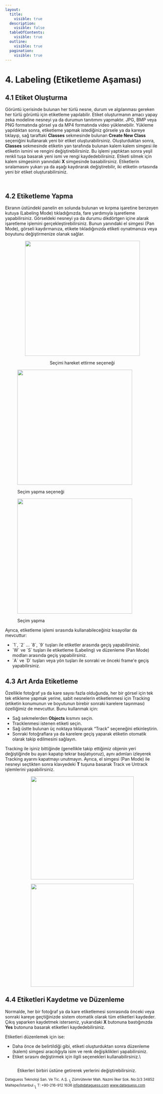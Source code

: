 ```yaml
---
layout:
  title:
    visible: true
  description:
    visible: false
  tableOfContents:
    visible: true
  outline:
    visible: true
  pagination:
    visible: true
---
```


# 4. Labeling (Etiketleme Aşaması)

## 4.1 Etiket Oluşturma

Görüntü içerisinde bulunan her türlü nesne, durum ve algılanması gereken her türlü görüntü için etiketleme yapılabilir. Etiket oluşturmanın amacı yapay zeka modeline nesneyi ya da durumun tanıtımını yapmaktır. JPG, BMP veya PNG formatında görsel ya da MP4 formatında video yüklenebilir. Yükleme yapıldıktan sonra, etiketleme yapmak istediğiniz görsele ya da kareye tıklayıp, sağ taraftaki **Classes** sekmesinde bulunan **Create New Class** seçeniğini kullanarak yeni bir etiket oluşturabilirsiniz. Oluşturduktan sonra, **Classes** sekmesinde etiketin yan tarafında bulunan kalem kalem simgesi ile etiketin ismini ve rengini değiştirebilirsiniz. Bu işlemi yaptıktan sonra yeşil renkli tuşa basarak yeni ismi ve rengi kaydedebilirsiniz. Etiketi silmek için kalem simgesinin yanındaki **X** simgesinde basabilirsiniz. Etiketlerin sıralamasını yukarı ya da aşağı kaydırarak değiştirebilir, iki etiketin ortasında yeni bir etiket oluşturabilirsiniz.

<p align="center"><img src=".gitbook/assets/Ekran Resmi 2025-06-23 13.31.56 (1).png" alt=""><img src=".gitbook/assets/Ekran Resmi 2025-06-23 13.31.34 (1).png" alt=""></p>

<figure><img src=".gitbook/assets/Ekran Resmi 2025-06-23 13.32.12 (3).png" alt=""><figcaption></figcaption></figure>

## 4.2 Etiketleme Yapma

Ekranın üstündeki panelin en solunda bulunan ve kırpma işaretine benzeyen kutuya (Labeling Mode) tıkladığınızda, fare yardımıyla işaretleme yapabilirsiniz. Görseldeki nesneyi ya da durumu dikdörtgen içine alarak işaretleme işlemini gerçekleştirebilirsiniz. Bunun yanındaki el simgesi (Pan Mode), görseli kaydırmanıza, etikete tıkladığınızda etiketi oynatmanıza veya boyutunu değiştirmenize olanak sağlar.

<div align="center"><figure><img src=".gitbook/assets/Ekran Resmi 2025-06-23 13.46.46.png" alt="" width="375"><figcaption><p>Seçimi hareket ettirme seçeneği</p></figcaption></figure></div>

<figure><img src=".gitbook/assets/Ekran Resmi 2025-06-23 13.49.10.png" alt="" width="375"><figcaption><p>Seçim yapma seçeneği</p></figcaption></figure>

<figure><img src=".gitbook/assets/Ekran Resmi 2025-06-23 13.48.18.png" alt="" width="375"><figcaption><p>Seçim yapma</p></figcaption></figure>

Ayrıca, etiketleme işlemi sırasında kullanabileceğiniz kısayollar da mevcuttur:

* \`1\`, \`2\` ... \`8\`, \`9\` tuşları ile etiketler arasında geçiş yapabilirsiniz.
* \`W\` ve \`S\` tuşları ile etiketleme (Labeling) ve düzenleme (Pan Mode) modları arasında geçiş yapabilirsiniz.
* \`A\` ve \`D\` tuşları veya yön tuşları ile sonraki ve önceki frame'e geçiş yapabilirsiniz.

## 4.3 Art Arda Etiketleme

Özellikle fotoğraf ya da kare sayısı fazla olduğunda, her bir görsel için tek tek etikleme yapmak yerine, sabit nesnelerin etiketlenmesi için Tracking (etiketin konumunun ve boyutunun birebir sonraki karelere taşınması) özelliğimiz de mevcuttur. Bunu kullanmak için:

* Sağ sekmelerden **Objects** kısmını seçin.
* Tracklenmesi istenen etiketi seçin.
* Sağ üstte bulunan üç noktaya tıklayarak “Track” seçeneğini etkinleştirin.
* Sonraki fotoğraflara ya da karelere geçiş yaparak etiketin otomatik olarak takip edilmesini sağlayın.

Tracking ile işiniz bittiğinde (genellikle takip ettiğimiz objenin yeri değiştiğinde bu ayarı kapatıp tekrar başlatıyoruz), aynı adımları izleyerek Tracking ayarını kapatmayı unutmayın. Ayrıca, el simgesi (Pan Mode) ile nesneyi seçtikten sonra klavyedeki **T** tuşuna basarak Track ve Untrack işlemlerini yapabilirsiniz.

<div align="center"><figure><img src=".gitbook/assets/Ekran Resmi 2025-06-23 14.05.32.png" alt="" width="336"><figcaption></figcaption></figure> <figure><img src=".gitbook/assets/Ekran Resmi 2025-06-23 14.06.32.png" alt="" width="336"><figcaption></figcaption></figure></div>

## 4.4 Etiketleri Kaydetme ve Düzenleme

Normalde, her bir fotoğraf ya da kare etiketlemesi sonrasında önceki veya sonraki kareye geçtiğinizde sistem otomatik olarak tüm etiketleri kaydeder. Çıkış yaparken kaydetmek isterseniz, yukarıdaki **X** butonuna bastığınızda **Yes** butonuna basarak etiketleri kaydedebilirsiniz.

Etiketleri düzenlemek için ise:

* Daha önce de belirtildiği gibi, etiketi oluşturduktan sonra düzenleme (kalem) simgesi aracılığıyla isim ve renk değişiklikleri yapabilirsiniz.
* Etiket sırasını değiştirmek için ilgili seçenekleri kullanabilirsiniz.\


<figure><img src=".gitbook/assets/Ekran Resmi 2025-06-23 14.13.40.png" alt=""><figcaption><p>Etikerleri birbiri üstüne getirerek yerlerini değiştirebilirsiniz.</p></figcaption></figure>

<sup>Dataguess Teknoloji San. Ve Tic. A.Ş.</sup>\ <sup>Zümrütevler Mah. Nazmi İlker Sok. No:3/3 34852 Maltepe/İstanbul</sup>\ <sup>T: +90-216-912 1636 info@dataguess.com www.dataguess.com</sup>
